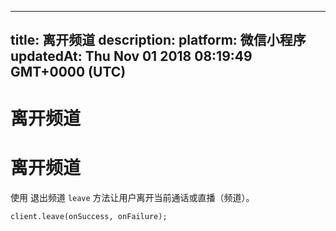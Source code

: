 
---
title: 离开频道
description: 
platform: 微信小程序
updatedAt: Thu Nov 01 2018 08:19:49 GMT+0000 (UTC)
---
# 离开频道
# 离开频道
使用 退出频道 `leave` 方法让用户离开当前通话或直播（频道）。

```
client.leave(onSuccess, onFailure);
```

